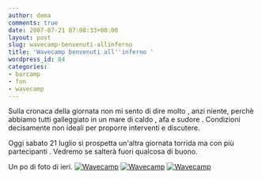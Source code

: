 ```yaml
---
author: dema
comments: true
date: 2007-07-21 07:08:33+00:00
layout: post
slug: wavecamp-benvenuti-allinferno
title: 'Wavecamp benvenuti all''inferno '
wordpress_id: 84
categories:
- barcamp
- fon
- wavecamp
---
```


Sulla cronaca della giornata non mi sento di dire molto , anzi niente, perchè abbiamo tutti galleggiato in un mare di caldo , afa e sudore . Condizioni decisamente non ideali per proporre interventi e discutere.

Oggi sabato 21 luglio si prospetta un'altra giornata torrida ma con più partecipanti . Vedremo se salterà fuori qualcosa di buono.

Un po di foto di ieri.
[![Wavecamp](http://dema.tv/wp-content/uploads/2007/07/862470069_5b3ab438b7_m.jpg)](http://www.flickr.com/photos/dema/862470069/)
[![Wavecamp](http://dema.tv/wp-content/uploads/2007/07/862469203_5c049b5ffe_m.jpg)](http://www.flickr.com/photos/dema/862469203/)
[![Wavecamp](http://dema.tv/wp-content/uploads/2007/07/863326744_54a8786ea3_m.jpg)](http://www.flickr.com/photos/dema/863326744/)

